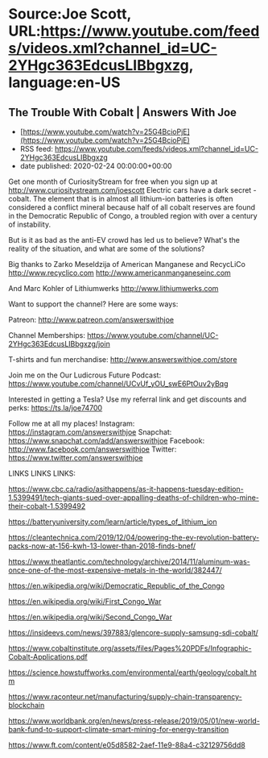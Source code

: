 # Source:Joe Scott, URL:https://www.youtube.com/feeds/videos.xml?channel_id=UC-2YHgc363EdcusLIBbgxzg, language:en-US

## The Trouble With Cobalt | Answers With Joe
 - [https://www.youtube.com/watch?v=25G4BcioPjE](https://www.youtube.com/watch?v=25G4BcioPjE)
 - RSS feed: https://www.youtube.com/feeds/videos.xml?channel_id=UC-2YHgc363EdcusLIBbgxzg
 - date published: 2020-02-24 00:00:00+00:00

Get one month of CuriosityStream for free when you sign up at http://www.curiositystream.com/joescott
Electric cars have a dark secret - cobalt. The element that is in almost all lithium-ion batteries is often considered a conflict mineral because half of all cobalt reserves are found in the Democratic Republic of Congo, a troubled region with over a century of instability.

But is it as bad as the anti-EV crowd has led us to believe? What's the reality of the situation, and what are some of the solutions?

Big thanks to Zarko Meseldzija of American Manganese and RecycLiCo
http://www.recyclico.com
http://www.americanmanganeseinc.com

And Marc Kohler of Lithiumwerks
http://www.lithiumwerks.com

Want to support the channel? Here are some ways:

Patreon: http://www.patreon.com/answerswithjoe

Channel Memberships: https://www.youtube.com/channel/UC-2YHgc363EdcusLIBbgxzg/join

T-shirts and fun merchandise: http://www.answerswithjoe.com/store

Join me on the Our Ludicrous Future Podcast:
https://www.youtube.com/channel/UCvUf_yOU_swE6PtOuv2yBqg

Interested in getting a Tesla? Use my referral link and get discounts and perks:
https://ts.la/joe74700

Follow me at all my places!
Instagram: https://instagram.com/answerswithjoe
Snapchat: https://www.snapchat.com/add/answerswithjoe
Facebook: http://www.facebook.com/answerswithjoe
Twitter: https://www.twitter.com/answerswithjoe

LINKS LINKS LINKS:

https://www.cbc.ca/radio/asithappens/as-it-happens-tuesday-edition-1.5399491/tech-giants-sued-over-appalling-deaths-of-children-who-mine-their-cobalt-1.5399492

https://batteryuniversity.com/learn/article/types_of_lithium_ion

https://cleantechnica.com/2019/12/04/powering-the-ev-revolution-battery-packs-now-at-156-kwh-13-lower-than-2018-finds-bnef/

https://www.theatlantic.com/technology/archive/2014/11/aluminum-was-once-one-of-the-most-expensive-metals-in-the-world/382447/

https://en.wikipedia.org/wiki/Democratic_Republic_of_the_Congo

https://en.wikipedia.org/wiki/First_Congo_War

https://en.wikipedia.org/wiki/Second_Congo_War

https://insideevs.com/news/397883/glencore-supply-samsung-sdi-cobalt/

https://www.cobaltinstitute.org/assets/files/Pages%20PDFs/Infographic-Cobalt-Applications.pdf

https://science.howstuffworks.com/environmental/earth/geology/cobalt.htm

https://www.raconteur.net/manufacturing/supply-chain-transparency-blockchain

https://www.worldbank.org/en/news/press-release/2019/05/01/new-world-bank-fund-to-support-climate-smart-mining-for-energy-transition

https://www.ft.com/content/e05d8582-2aef-11e9-88a4-c32129756dd8


